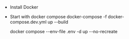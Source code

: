 - Install Docker

- Start with docker compose
docker-compose -f docker-compose.dev.yml up --build

	docker compose --env-file .env -d up --no-recreate
